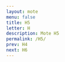 ```yaml
---
layout: mote
menu: false
title: H5
letter: H
description: Mote H5
permalink: /H5/
prev: H4
next: H6
---
```

